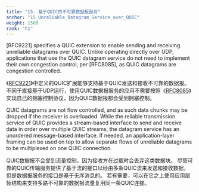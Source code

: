 ```yaml
---
title: "15. 基于QUIC的不可靠数据报服务"
anchor: "15_Unreliable_Datagram_Service_over_QUIC"
weight: 1500
rank: "h1"
---
```


[RFC9221] specifies a QUIC extension to enable sending and receiving unreliable datagrams over QUIC. Unlike operating directly over UDP, applications that use the QUIC datagram service do not need to implement their own congestion control, per [RFC8085], as QUIC datagrams are congestion controlled.

《[RFC9221](../RFC9221_Chinese_Simplified)》中定义的QUIC扩展能够支持基于QUIC发送和接收不可靠的数据报。
不同于直接基于UDP运行，使用QUIC数据报服务的应用不需要按照《[RFC8085](https://www.rfc-editor.org/info/rfc8085)》实现自己的拥塞控制协议，因为QUIC数据报都会受到拥塞控制。

QUIC datagrams are not flow controlled, and as such data chunks may be dropped if the receiver is overloaded. While the reliable transmission service of QUIC provides a stream-based interface to send and receive data in order over multiple QUIC streams, the datagram service has an unordered message-based interface. If needed, an application-layer framing can be used on top to allow separate flows of unreliable datagrams to be multiplexed on one QUIC connection.

QUIC数据报不会受到流量控制，因为接收方在过载时会丢弃这类数据块。
尽管可靠的QUIC传输服务提供了基于流的接口以经由多条QUIC流来发送和接收数据，但是数据报服务的接口是基于无序消息的。
若有需要，可以在它之上使用应用层帧结构来支持多路不可靠的数据报流量复用同一条QUIC连接。

